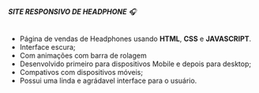 
###### **SITE RESPONSIVO DE HEADPHONE** 🎧

- Página  de vendas de Headphones usando **HTML**, **CSS** e **JAVASCRIPT**. 
- Interface escura;
- Com animações com barra de rolagem
- Desenvolvido primeiro para dispositivos Mobile e depois para desktop;
- Compativos com dispositivos móveis;
- Possui uma linda e agrádavel interface para o usuário.
